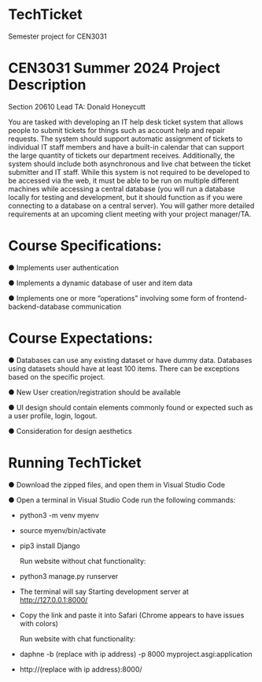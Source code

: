 # TechTicket
Semester project for CEN3031

# CEN3031 Summer 2024 Project Description
Section 20610
Lead TA: Donald Honeycutt

You are tasked with developing an IT help desk ticket system that allows people to submit
tickets for things such as account help and repair requests. The system should support
automatic assignment of tickets to individual IT staff members and have a built-in calendar that
can support the large quantity of tickets our department receives. Additionally, the system
should include both asynchronous and live chat between the ticket submitter and IT staff.
While this system is not required to be developed to be accessed via the web, it must be able to
be run on multiple different machines while accessing a central database (you will run a
database locally for testing and development, but it should function as if you were connecting to a database on a central server). You will gather more detailed requirements at an upcoming
client meeting with your project manager/TA.

# Course Specifications:

● Implements user authentication

● Implements a dynamic database of user and item data

● Implements one or more “operations” involving some form of frontend-backend-database
communication

# Course Expectations:

● Databases can use any existing dataset or have dummy data. Databases using datasets
should have at least 100 items. There can be exceptions based on the specific project.

● New User creation/registration should be available

● UI design should contain elements commonly found or expected such as a user profile,
login, logout.

● Consideration for design aesthetics

# Running TechTicket
● Download the zipped files, and open them in Visual Studio Code

● Open a terminal in Visual Studio Code run the following commands:

- python3 -m venv myenv
- source myenv/bin/activate
- pip3 install Django

  Run website without chat functionality:
- python3 manage.py runserver
- The terminal will say Starting development server at http://127.0.0.1:8000/
- Copy the link and paste it into Safari (Chrome appears to have issues with colors)

  Run website with chat functionality:
- daphne -b (replace with ip address) -p 8000 myproject.asgi:application
- http://(replace with ip address):8000/
